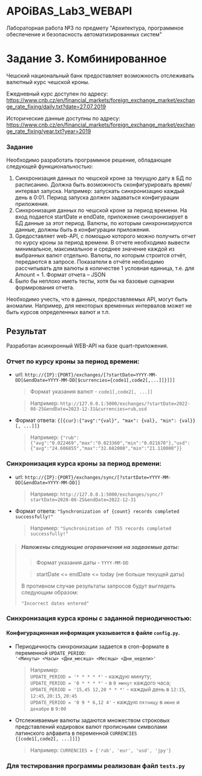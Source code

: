 # APOiBAS_Lab3_WEBAPI
Лабораторная работа №3 по предмету "Архитектура, программное обеспечение и безопасность автоматизированных систем"

# Задание 3. Комбинированное

Чешский национальный банк предоставляет возможность отслеживать валютный курс чешской кроны.

Ежедневный курс доступен по адресу: https://www.cnb.cz/en/financial_markets/foreign_exchange_market/exchange_rate_fixing/daily.txt?date=27.07.2019

Исторические данные доступны по адресу: https://www.cnb.cz/en/financial_markets/foreign_exchange_market/exchange_rate_fixing/year.txt?year=2019

### Задание

Необходимо разработать программное решение, обладающее следующей функциональностью:

1. Cинхронизация данных по чешской кроне за текущую дату в БД по расписанию. Должна быть возможность сконфигурировать время/интервал запуска. Например: запускать синхронизацию каждый день в 0:01. Период запуска должен задаваться конфигурации приложения.
2. Cинхронизация данных по чешской кроне за период времени. На вход подается startDate и endDate, приложение синхронизирует в БД данные за этот период. Валюты, по которым синхронизируются данные, должны быть в конфигурации приложения.
3. Gредоставляет web-API, с помощью которого можно получить отчет по курсу кроны за период времени. В отчете необходимо вывести минимальное, максимальное и среднее значение каждой из выбранных валют отдельно. Валюты, по которым строится отчёт, передаются в запросе. Показатели в отчёте необходимо рассчитывать для валюты в количестве 1 условная единица, т.е. для Amount = 1. Формат отчета – JSON
4. Было бы неплохо иметь тесты, хотя бы на базовые сценарии формирования отчета.

Необходимо учесть, что в данных, предоставляемых API, могут быть аномалии. Например, для некоторых временных интервалов может не быть курсов определенных валют и т.п.


## Результат

Разработан асинхронный WEB-API на базе quart-приложения.

### Отчет по курсу кроны за период времени:
 - url: `http://{IP}:{PORT}/exchanges/[?startDate=YYYY-MM-DD[&endDate=YYYY-MM-DD[$currencies={code1[,code2[,...]]}]]]`
    > Формат указания валют - `code1[,code2[, ...]]`
    
    > Например: `http://127.0.0.1:5000/exchanges/?startDate=2022-08-25&endDate=2023-12-31&currencies=rub,usd`
 - Формат ответа: `{[{cur}:{"avg":"{val}", "max": {val}, "min": {val}}[, ...]]}`
    > Например: `{"rub":{"avg":"0.022469","max":"0.023360","min":"0.021670"},"usd":{"avg":"24.606855","max":"32.682000","min":"21.110000"}}`
 
### Синхронизация курса кроны за период времени:
 - url: `http://{IP}:{PORT}/exchanges/sync/[?startDate=YYYY-MM-DD[&endDate=YYYY-MM-DD]]`
    > Например: `http://127.0.0.1:5000/exchanges/sync/?startDate=2020-08-25&endDate=2022-12-31`
 - Формат ответа: `"Synchronization of {count} records completed successfully!"`
    > Например: `"Synchronization of 755 records completed successfully!"`
 
> ##### Наложены следующие огораничения на задваемые даты:
>> Формат указания даты - `YYYY-MM-DD`
> 
>> startDate <= endDate <= today (не больше текущей даты)
> 
> В противном случае результаты запросов будут выглядеть следующим образом:
> 
> `"Incorrect dates entered"`

### Синхронизация курса кроны c заданной периодичностью:
#### Конфигурационная информация указывается в файле ```config.py```.
- Периодичность синхронизации задается в cron-формате в переменной `UPDATE_PERIOD`:\
  `'<Минуты> <Часы> <Дни_месяца> <Месяцы> <Дни_недели>'`
   > Например: \
   > `UPDATE_PERIOD = '* * * * *'` - каждую минуту;\
   > `UPDATE_PERIOD = '0 * * * *'` - в `0 минут` каждого часа;\
   > `UPDATE_PERIOD = '15,45 12,20 * * *'` - каждый день в `12:15`, `12:45`, `20:15`, `20:45`\
   > `UPDATE_PERIOD = '0 9 * 6,12 4'` - каждую `пятницу` в `июне` и `декабре` в `9:00`
- Отслеживаемые валюты задаются множеством строковых представлений кодировок валют прописными символами латинского алфавита в переменной `CURRENCIES`\
   `{[code1[,code2[, ...]]]}`
   > Например: `CURRENCIES = {'rub', 'eur', 'usd', 'jpy'}`
  
### Для тестирования программы реализован файл `tests.py`
